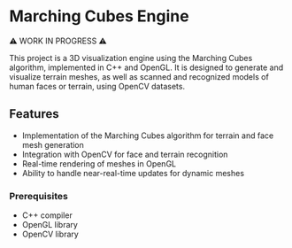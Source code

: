 # Marching Cubes Engine

⚠ WORK IN PROGRESS ⚠

This project is a 3D visualization engine using the Marching Cubes algorithm, implemented in C++ and OpenGL. It is designed to generate and visualize terrain meshes, as well as scanned and recognized models of human faces or terrain, using OpenCV datasets.

## Features

- Implementation of the Marching Cubes algorithm for terrain and face mesh generation
- Integration with OpenCV for face and terrain recognition
- Real-time rendering of meshes in OpenGL
- Ability to handle near-real-time updates for dynamic meshes

### Prerequisites

- C++ compiler
- OpenGL library
- OpenCV library
